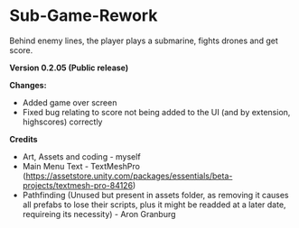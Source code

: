 # Sub-Game-Rework

Behind enemy lines, the player plays a submarine, fights drones and get score.

**Version 0.2.05 (Public release)**

**Changes:**
  - Added game over screen
  - Fixed bug relating to score not being added to the UI (and by extension, highscores) correctly
  
  **Credits**
  - Art, Assets and coding - myself
  - Main Menu Text - TextMeshPro (https://assetstore.unity.com/packages/essentials/beta-projects/textmesh-pro-84126)
  - Pathfinding (Unused but present in assets folder, as removing it causes all prefabs to lose their scripts, plus it might be readded at a later date, requireing its necessity) - Aron Granburg
